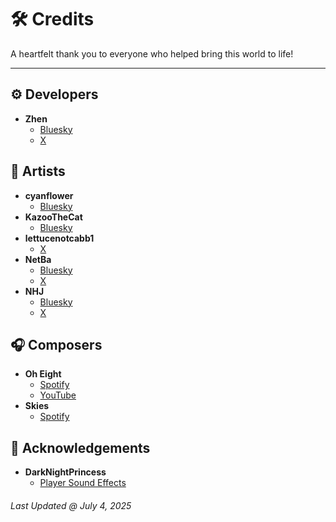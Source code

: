 # 🛠️ Credits

A heartfelt thank you to everyone who helped bring this world to life!

---

## ⚙️ Developers

- **Zhen**
    - [Bluesky](https://bsky.app/profile/zntm.bsky.social)
    - [X](https://x.com/zhntm)

## 🎨 Artists

- **cyanflower**
    - [Bluesky](https://bsky.app/profile/cyanflower.bsky.social)
- **KazooTheCat**
    - [Bluesky](https://bsky.app/profile/claireverywhere.bsky.social)
- **lettucenotcabb1**
    - [X](https://x.com/lettucenotcabb1)
- **NetBa**
    - [Bluesky](https://bsky.app/profile/netba.bsky.social)
    - [X](https://x.com/NHJ__NHJ)
- **NHJ**
    - [Bluesky](https://bsky.app/profile/nhj03.bsky.social)
    - [X](https://x.com/NHJ__NHJ)

## 🎧 Composers

- **Oh Eight**
    - [Spotify](https://open.spotify.com/artist/4Qy9vonwtmMGF2jaOLm7Mz)
    - [YouTube](https://www.youtube.com/@oheight)
- **Skies**
    - [Spotify](https://open.spotify.com/artist/5DgNMSlcQgjzpzILh3M2LL)

## 💝 Acknowledgements

- **DarkNightPrincess**
    - [Player Sound Effects](https://www.youtube.com/@voicedsoundeffects/videos)

###### Last Updated @ July 4, 2025